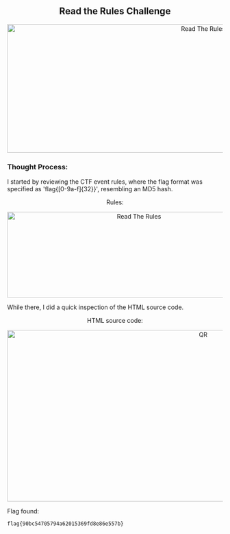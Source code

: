 <h2 align="center"><strong>Read the Rules Challenge</strong></h2>
<p align="center">
  <img src="https://imgur.com/xsskpq7.png" alt="Read The Rules" width="900" height="300"/>
</p>

### Thought Process:
I started by reviewing the CTF event rules, where the flag format was specified as 'flag{[0-9a-f]{32}}', resembling an MD5 hash.

<p align="center">Rules:</p>
<p align="center">
  <img src="https://imgur.com/KoBuCzb.png" alt="Read The Rules" width="600" height="200"/>
</p>

While there, I did a quick inspection of the HTML source code.

<p align="center">HTML source code:</p>
<p align="center">
  <img src="https://imgur.com/sjd9RIm.png" alt="QR" width="900" height="400"/>
</p>

Flag found: 
```
flag{90bc54705794a62015369fd8e86e557b}
```
